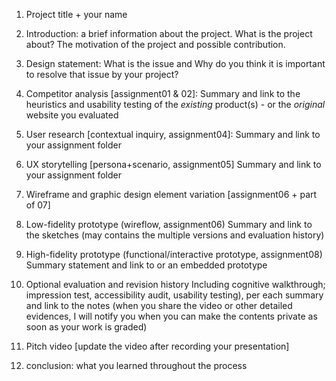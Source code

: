 1) Project title + your name

2) Introduction: a brief information about the project. 
What is the project about? The motivation of the project and possible contribution.

3) Design statement: 
What is the issue and Why do you think it is important to resolve that issue by your project? 

4) Competitor analysis [assignment01 & 02]:
Summary and link to the heuristics and usability testing of the *existing* product(s) - or the *original* website you evaluated

5) User research [contextual inquiry, assignment04]:
Summary and link to your assignment folder

6) UX storytelling [persona+scenario, assignment05]
Summary and link to your assignment folder

7) Wireframe and graphic design element variation [assignment06 + part of 07]

8) Low-fidelity prototype (wireflow, assignment06)
Summary and link to the sketches (may contains the multiple versions and evaluation history)

9) High-fidelity prototype (functional/interactive prototype, assignment08)
Summary statement and link to or an embedded prototype

10) Optional evaluation and revision history 
Including cognitive walkthrough; impression test, accessibility audit, usability testing), per each summary and link to the notes (when you share the video or other detailed evidences, I will notify you when you can make the contents private as soon as your work is graded)

11) Pitch video [update the video after recording your presentation]
12) conclusion: what you learned throughout the process
